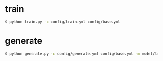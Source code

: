 # train
```sh
$ python train.py -c config/train.yml config/base.yml
```

# generate

```sh
$ python generate.py -c config/generate.yml config/base.yml -m model/trained
```
